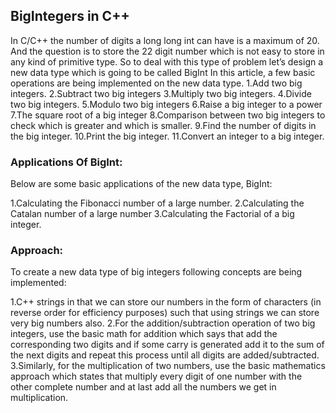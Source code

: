 ## BigIntegers in C++
In C/C++ the number of digits a long long int can have is a maximum of 20. And the question is to store the 22 digit number which is not easy to store in any kind of primitive type. So to deal with this type of problem let’s design a new data type which is going to be called BigInt In this article, a few basic operations are being implemented on the new data type.
1.Add two big integers.
2.Subtract two big integers
3.Multiply two big integers.
4.Divide two big integers.
5.Modulo two big integers
6.Raise a big integer to a power
7.The square root of a big integer
8.Comparison between two big integers to check which is greater and which is smaller.
9.Find the number of digits in the big integer.
10.Print the big integer.
11.Convert an integer to a big integer.

### Applications Of BigInt:
Below are some basic applications of the new data type, BigInt:

1.Calculating the Fibonacci number of a large number.
2.Calculating the Catalan number of a large number
3.Calculating the Factorial of a big integer.

### Approach:
To create a new data type of big integers following concepts are being implemented:

1.C++ strings in that we can store our numbers in the form of characters (in reverse order for efficiency purposes) such that using strings we can store very big numbers also.
2.For the addition/subtraction operation of two big integers, use the basic math for addition which says that add the corresponding two digits and if some carry is generated add it to the sum of the next digits and repeat this process until all digits are added/subtracted.
3.Similarly, for the multiplication of two numbers, use the basic mathematics approach which states that multiply every digit of one number with the other complete number and at last add all the numbers we get in multiplication.
